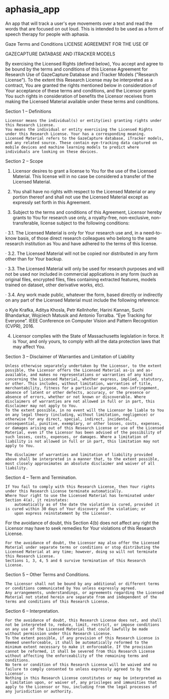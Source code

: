 # aphasia_app

An app that will track a user's eye movements over a text and read the words that are focused on out loud. 
This is intended to be used as a form of speech therapy for people with aphasia.


Gaze Terms and Conditions
LICENSE AGREEMENT FOR THE USE OF

GAZECAPTURE DATABASE AND ITRACKER MODELS

 

By exercising the Licensed Rights (defined below), You accept and agree to be bound by the terms and conditions of this License Agreement for Research Use of GazeCapture Database and iTracker Models ("Research License"). To the extent this Research License may be interpreted as a contract, You are granted the rights mentioned below in consideration of Your acceptance of these terms and conditions, and the Licensor grants You such rights in consideration of benefits the Licensor receives from making the Licensed Material available under these terms and conditions.

 

Section 1 – Definitions

    Licensor means the individual(s) or entity(ies) granting rights under this Research License.
    You means the individual or entity exercising the Licensed Rights under this Research License. Your has a corresponding meaning.
    Licensed Material refers to the GazeCapture database, iTracker models, and any related source. These contain eye-tracking data captured on mobile devices and machine learning models to predict where individuals are looking on these devices.

Section 2 – Scope

 

1. Licensor desires to grant a license to You for the use of the Licensed Material. This license will in no case be considered a transfer of the Licensed Material.

 

2. You shall have no rights with respect to the Licensed Material or any portion thereof and shall not use the Licensed Material except as expressly set forth in this Agreement.

 

3. Subject to the terms and conditions of this Agreement, Licensor hereby grants to You for research use only, a royalty-free, non-exclusive, non-transferable, license subject to the following conditions:

·         3.1. The Licensed Material is only for Your research use and, in a need-to-know basis, of those direct research colleagues who belong to the same research institution as You and have adhered to the terms of this license.

·         3.2. The Licensed Material will not be copied nor distributed in any form other than for Your backup.

·         3.3. The Licensed Material will only be used for research purposes and will not be used nor included in commercial applications in any form (such as original files, encrypted files, files containing extracted features, models trained on dataset, other derivative works, etc).

·         3.4. Any work made public, whatever the form, based directly or indirectly on any part of the Licensed Material must include the following reference:

o    Kyle Krafka, Aditya Khosla, Petr Kellnhofer, Harini Kannan, Suchi Bhandarkar, Wojciech Matusik and Antonio Torralba. “Eye Tracking for Everyone”. IEEE Conference on Computer Vision and Pattern Recognition (CVPR), 2016.

 

4. Licensor complies with the State of Massachusetts legislation in force. It is Your, and only yours, to comply with all the data protection laws that may affect You.

 

Section 3 – Disclaimer of Warranties and Limitation of Liability

    Unless otherwise separately undertaken by the Licensor, to the extent possible, the Licensor offers the Licensed Material as-is and as-available, and makes no representations or warranties of any kind concerning the Licensed Material, whether express, implied, statutory, or other. This includes, without limitation, warranties of title, merchantability, fitness for a particular purpose, non-infringement, absence of latent or other defects, accuracy, or the presence or absence of errors, whether or not known or discoverable. Where disclaimers of warranties are not allowed in full or in part, this disclaimer may not apply to You.
    To the extent possible, in no event will the Licensor be liable to You on any legal theory (including, without limitation, negligence) or otherwise for any direct, special, indirect, incidental, consequential, punitive, exemplary, or other losses, costs, expenses, or damages arising out of this Research License or use of the Licensed Material, even if the Licensor has been advised of the possibility of such losses, costs, expenses, or damages. Where a limitation of liability is not allowed in full or in part, this limitation may not apply to You.

    The disclaimer of warranties and limitation of liability provided above shall be interpreted in a manner that, to the extent possible, most closely approximates an absolute disclaimer and waiver of all liability.

Section 4 – Term and Termination.

    If You fail to comply with this Research License, then Your rights under this Research License terminate automatically.
    Where Your right to use the Licensed Material has terminated under Section 4(a), it reinstates:
        automatically as of the date the violation is cured, provided it is cured within 30 days of Your discovery of the violation; or
        upon express reinstatement by the Licensor.

For the avoidance of doubt, this Section 4(b) does not affect any right the Licensor may have to seek remedies for Your violations of this Research License.

    For the avoidance of doubt, the Licensor may also offer the Licensed Material under separate terms or conditions or stop distributing the Licensed Material at any time; however, doing so will not terminate this Research License.
    Sections 1, 3, 4, 5 and 6 survive termination of this Research License.

Section 5 – Other Terms and Conditions.

    The Licensor shall not be bound by any additional or different terms or conditions communicated by You unless expressly agreed.
    Any arrangements, understandings, or agreements regarding the Licensed Material not stated herein are separate from and independent of the terms and conditions of this Research License.

Section 6 – Interpretation.

    For the avoidance of doubt, this Research License does not, and shall not be interpreted to, reduce, limit, restrict, or impose conditions on any use of the Licensed Material that could lawfully be made without permission under this Research License.
    To the extent possible, if any provision of this Research License is deemed unenforceable, it shall be automatically reformed to the minimum extent necessary to make it enforceable. If the provision cannot be reformed, it shall be severed from this Research License without affecting the enforceability of the remaining terms and conditions.
    No term or condition of this Research License will be waived and no failure to comply consented to unless expressly agreed to by the Licensor.
    Nothing in this Research License constitutes or may be interpreted as a limitation upon, or waiver of, any privileges and immunities that apply to the Licensor or You, including from the legal processes of any jurisdiction or authority.
